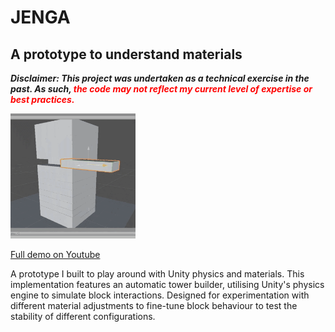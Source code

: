 # JENGA 

## A prototype to understand materials

***Disclaimer: This project was undertaken as a technical exercise in the past. As such, <span style="color:red">the code may not reflect my current level of expertise or best practices.</span>***

<img src="../readme-assets/jenga.gif" width="200"/>

[Full demo on Youtube](https://www.youtube.com/watch?v=ZvYWhK3wTY4)

A prototype I built to play around with Unity physics and materials. This implementation features an automatic tower builder, utilising Unity's physics engine to simulate block interactions. Designed for experimentation with different material adjustments to fine-tune block behaviour to test the stability of different configurations.
